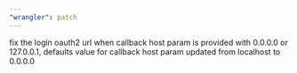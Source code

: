 ```yaml
---
"wrangler": patch
---
```


fix the login oauth2 url when callback host param is provided with 0.0.0.0 or 127.0.0.1, defaults value for callback host param updated from localhost to 0.0.0.0
